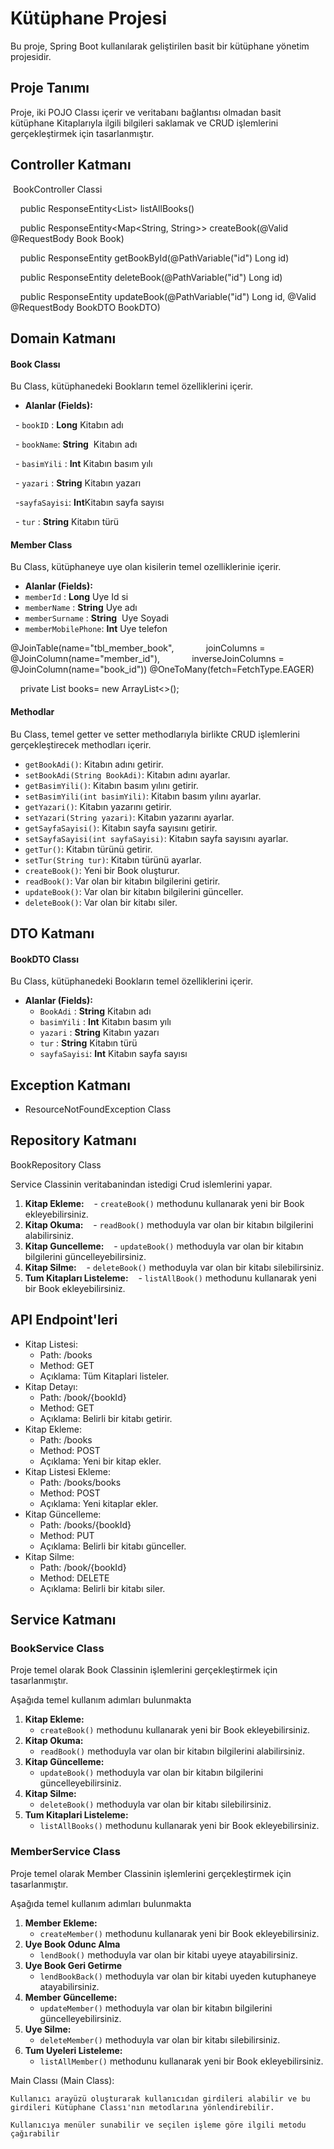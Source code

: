 # Kütüphane Projesi

Bu proje, Spring Boot kullanılarak geliştirilen basit bir kütüphane yönetim projesidir.  

## Proje Tanımı

Proje, iki POJO Classı içerir ve veritabanı bağlantısı olmadan basit kütüphane Kitaplarıyla ilgili bilgileri saklamak ve CRUD işlemlerini gerçekleştirmek için tasarlanmıştır.

## Controller Katmanı 

 BookController Classi

    public ResponseEntity<List<Book>> listAllBooks()

    public ResponseEntity<Map<String, String>> createBook(@Valid @RequestBody Book Book)

    public ResponseEntity<Book> getBookById(@PathVariable("id") Long id) 

    public ResponseEntity<String> deleteBook(@PathVariable("id") Long id) 

    public ResponseEntity<String> updateBook(@PathVariable("id") Long id, @Valid @RequestBody BookDTO BookDTO)

## Domain Katmanı 

#### Book Classı

Bu Class, kütüphanedeki Bookların temel özelliklerini içerir.

- **Alanlar (Fields):**

  - `bookID` : **Long** Kitabın adı

  - `bookName`: **String**  Kitabın adı

  - `basimYili` : **Int** Kitabın basım yılı

  - `yazari` : **String** Kitabın yazarı

  -`sayfaSayisi`: **Int**Kitabın sayfa sayısı

  - `tur` : **String** Kitabın türü

  

#### Member Class

Bu Class, kütüphaneye uye olan kisilerin temel ozelliklerinie içerir.

  

- **Alanlar (Fields):**
- `memberId` : **Long** Uye Id si
- `memberName` : **String** Uye adı
- `memberSurname` : **String**  Uye Soyadi 
- `memberMobilePhone`: **Int** Uye telefon

  

@JoinTable(name="tbl_member_book",
            joinColumns = @JoinColumn(name="member_id"),
            inverseJoinColumns = @JoinColumn(name="book_id"))
@OneToMany(fetch=FetchType.EAGER)

    private List<Book> books= new ArrayList<>();

  

#### Methodlar

Bu Class, temel getter ve setter methodlarıyla birlikte CRUD işlemlerini gerçekleştirecek methodları içerir.
  
- `getBookAdi()`: Kitabın adını getirir.
- `setBookAdi(String BookAdi)`: Kitabın adını ayarlar.
- `getBasimYili()`: Kitabın basım yılını getirir.
- `setBasimYili(int basimYili)`: Kitabın basım yılını ayarlar.
- `getYazari()`: Kitabın yazarını getirir.
- `setYazari(String yazari)`: Kitabın yazarını ayarlar.
- `getSayfaSayisi()`: Kitabın sayfa sayısını getirir.
- `setSayfaSayisi(int sayfaSayisi)`: Kitabın sayfa sayısını ayarlar.
- `getTur()`: Kitabın türünü getirir.
- `setTur(String tur)`: Kitabın türünü ayarlar.
- `createBook()`: Yeni bir Book oluşturur.
- `readBook()`: Var olan bir kitabın bilgilerini getirir.
- `updateBook()`: Var olan bir kitabın bilgilerini günceller.
- `deleteBook()`: Var olan bir kitabı siler.

  

## DTO Katmanı 
#### BookDTO Classı
Bu Class, kütüphanedeki Bookların temel özelliklerini içerir.

- **Alanlar (Fields):**
	- `BookAdi` : **String** Kitabın adı
	- `basimYili` : **Int** Kitabın basım yılı
	- `yazari` : **String** Kitabın yazarı
	- `tur` : **String** Kitabın türü
	- `sayfaSayisi`: **Int** Kitabın sayfa sayısı

  

## Exception Katmanı 
* ResourceNotFoundException Class

  

## Repository Katmanı 
BookRepository Class

Service Classinin veritabanindan istedigi Crud islemlerini yapar. 

  

1. **Kitap Ekleme:**
   - `createBook()` methodunu kullanarak yeni bir Book ekleyebilirsiniz.
2. **Kitap Okuma:**
   - `readBook()` methoduyla var olan bir kitabın bilgilerini alabilirsiniz.
3. **Kitap Guncelleme:**
   - `updateBook()` methoduyla var olan bir kitabın bilgilerini güncelleyebilirsiniz.
4. **Kitap Silme:**
   - `deleteBook()` methoduyla var olan bir kitabı silebilirsiniz.
5. **Tum Kitapları Listeleme:**
   - `listAllBook()` methodunu kullanarak yeni bir Book ekleyebilirsiniz.

## API Endpoint'leri

- Kitap Listesi:
	- Path: /books
	- Method: GET
	- Açıklama: Tüm Kitaplari listeler.
- Kitap Detayı:
	- Path: /book/{bookId}
	- Method: GET
	- Açıklama: Belirli bir kitabı getirir.
- Kitap Ekleme:
	- Path: /books
	- Method: POST
	- Açıklama: Yeni bir kitap ekler.
- Kitap Listesi Ekleme:
	- Path: /books/books
	- Method: POST
	- Açıklama: Yeni kitaplar ekler.
- Kitap Güncelleme:
	- Path: /books/{bookId}
	- Method: PUT
	- Açıklama: Belirli bir kitabı günceller.
- Kitap Silme:
	- Path: /book/{bookId}
	- Method: DELETE
	- Açıklama: Belirli bir kitabı siler.
## Service Katmanı 
### BookService Class

Proje temel olarak Book Classinin işlemlerini gerçekleştirmek için tasarlanmıştır.

Aşağıda temel kullanım adımları bulunmakta
1. **Kitap Ekleme:**
	- `createBook()` methodunu kullanarak yeni bir Book ekleyebilirsiniz.
2. **Kitap Okuma:**
	- `readBook()` methoduyla var olan bir kitabın bilgilerini alabilirsiniz.
3. **Kitap Güncelleme:**
	- `updateBook()` methoduyla var olan bir kitabın bilgilerini güncelleyebilirsiniz.
4. **Kitap Silme:**
	- `deleteBook()` methoduyla var olan bir kitabı silebilirsiniz.
5. **Tum Kitaplari Listeleme:**
	- `listAllBooks()` methodunu kullanarak yeni bir Book ekleyebilirsiniz.

  

### MemberService Class

Proje temel olarak Member Classinin işlemlerini gerçekleştirmek için tasarlanmıştır.

Aşağıda temel kullanım adımları bulunmakta

1. **Member Ekleme:**
	- `createMember()` methodunu kullanarak yeni bir Book ekleyebilirsiniz.
2. **Uye Book Odunc Alma**
	- `lendBook()` methoduyla var olan bir kitabi uyeye atayabilirsiniz.
3. **Uye Book Geri Getirme**
	- `lendBookBack()` methoduyla var olan bir kitabi uyeden kutuphaneye atayabilirsiniz.
4. **Member Güncelleme:**
	- `updateMember()` methoduyla var olan bir kitabın bilgilerini güncelleyebilirsiniz.
5. **Uye Silme:**
	- `deleteMember()` methoduyla var olan bir kitabı silebilirsiniz.
6. **Tum Uyeleri Listeleme:**
	- `listAllMember()` methodunu kullanarak yeni bir Book ekleyebilirsiniz.

Main Classı (Main Class):

	Kullanıcı arayüzü oluşturarak kullanıcıdan girdileri alabilir ve bu girdileri Kütüphane Classı'nın metodlarına yönlendirebilir.

	Kullanıcıya menüler sunabilir ve seçilen işleme göre ilgili metodu çağırabilir